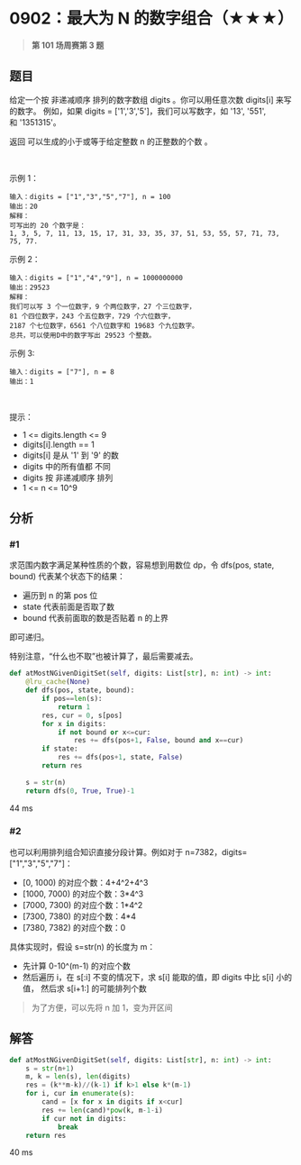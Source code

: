 # 0902：最大为 N 的数字组合（★★★）


> **第 101 场周赛第 3 题**

## 题目

给定一个按 非递减顺序 排列的数字数组 digits 。你可以用任意次数 digits[i] 来写的数字。
例如，如果 digits = ['1','3','5']，我们可以写数字，如 '13', '551', 和 '1351315'。

返回 可以生成的小于或等于给定整数 n 的正整数的个数 。

 

示例 1：

    输入：digits = ["1","3","5","7"], n = 100
    输出：20
    解释：
    可写出的 20 个数字是：
    1, 3, 5, 7, 11, 13, 15, 17, 31, 33, 35, 37, 51, 53, 55, 57, 71, 73, 75, 77.
示例 2：

    输入：digits = ["1","4","9"], n = 1000000000
    输出：29523
    解释：
    我们可以写 3 个一位数字，9 个两位数字，27 个三位数字，
    81 个四位数字，243 个五位数字，729 个六位数字，
    2187 个七位数字，6561 个八位数字和 19683 个九位数字。
    总共，可以使用D中的数字写出 29523 个整数。
示例 3:
    
    输入：digits = ["7"], n = 8
    输出：1
 

提示：
- 1 <= digits.length <= 9
- digits[i].length == 1
- digits[i] 是从 '1' 到 '9' 的数
- digits 中的所有值都 不同 
- digits 按 非递减顺序 排列
- 1 <= n <= 10^9


 
## 分析

### #1

求范围内数字满足某种性质的个数，容易想到用数位 dp，令 dfs(pos, state, bound) 代表某个状态下的结果：
- 遍历到 n 的第 pos 位
- state 代表前面是否取了数
- bound 代表前面取的数是否贴着 n 的上界

即可递归。

特别注意，“什么也不取”也被计算了，最后需要减去。

```python
def atMostNGivenDigitSet(self, digits: List[str], n: int) -> int:
    @lru_cache(None)
    def dfs(pos, state, bound):
        if pos==len(s):
            return 1
        res, cur = 0, s[pos]
        for x in digits:
            if not bound or x<=cur:
                res += dfs(pos+1, False, bound and x==cur)
        if state:
            res += dfs(pos+1, state, False)
        return res
    
    s = str(n)
    return dfs(0, True, True)-1
```
44 ms

### #2

也可以利用排列组合知识直接分段计算。例如对于 n=7382，digits=["1","3","5","7"]：
    
- [0, 1000) 的对应个数：4+4^2+4^3
- [1000, 7000) 的对应个数：3*4^3     
- [7000, 7300) 的对应个数：1*4^2
- [7300, 7380) 的对应个数：4*4
- [7380, 7382) 的对应个数：0

具体实现时，假设 s=str(n) 的长度为 m：
- 先计算 0-10^(m-1) 的对应个数
- 然后遍历 i，在 s[:i] 不变的情况下，求 s[i] 能取的值，即 digits 中比 s[i] 小的值，
然后求 s[i+1:] 的可能排列个数

> 为了方便，可以先将 n 加 1，变为开区间

## 解答

```python
def atMostNGivenDigitSet(self, digits: List[str], n: int) -> int:
    s = str(n+1)
    m, k = len(s), len(digits)
    res = (k**m-k)//(k-1) if k>1 else k*(m-1)
    for i, cur in enumerate(s):
        cand = [x for x in digits if x<cur]
        res += len(cand)*pow(k, m-1-i)
        if cur not in digits:
            break
    return res
```
40 ms


